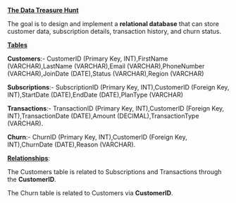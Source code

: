 <ins>**The Data Treasure Hunt**</ins>

The goal is to design and implement a **relational database** that can store customer data, subscription details, transaction history, and churn status.

<ins>**Tables**</ins>

**Customers**:-   CustomerID (Primary Key, INT),FirstName (VARCHAR),LastName (VARCHAR),Email (VARCHAR),PhoneNumber (VARCHAR),JoinDate (DATE),Status (VARCHAR),Region (VARCHAR)

**Subscriptions**:- SubscriptionID (Primary Key, INT),CustomerID (Foreign Key, INT),StartDate (DATE),EndDate (DATE),PlanType (VARCHAR)

**Transactions**:- TransactionID (Primary Key, INT),CustomerID (Foreign Key, INT),TransactionDate (DATE),Amount (DECIMAL),TransactionType (VARCHAR).

**Churn**:- ChurnID (Primary Key, INT),CustomerID (Foreign Key, INT),ChurnDate (DATE),Reason (VARCHAR).

<ins>**Relationships**</ins>:

The Customers table is related to Subscriptions and Transactions through the **CustomerID**.

The Churn table is related to Customers via **CustomerID**.
